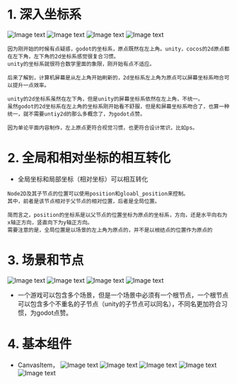 # 1. 深入坐标系

![Image text](image/坐标系.png)
![Image text](image/坐标系-godot-1.png)
![Image text](image/坐标系-godot-4个象限.png)
![Image text](image/坐标系-ps.JPG)

```
因为刚开始的时候有点疑惑，godot的坐标系，原点既然在左上角。unity，cocos的2d原点都在左下角，左下角的2d坐标系感觉很复合习惯。
unity的坐标系就很符合数学里面的象限，刚开始有点不适应。

后来了解到，计算机屏幕是从左上角开始刷新的，2d坐标系左上角为原点可以屏幕坐标系吻合可以提升一点效率。  

unity的2d坐标系虽然在左下角，但是unity的屏幕坐标系依然在左上角，不统一。
虽然godot的2d坐标系在左上角的坐标系刚开始看不舒服，但是和屏幕坐标系吻合了，也算一种统一，就不需要untiy2d的那么多概念了，为godot点赞。

因为单论平面内容制作，左上原点更符合视觉习惯，也更符合设计常识，比如ps。
```

# 2. 全局和相对坐标的相互转化

- 全局坐标和局部坐标（相对坐标）可以相互转化

```
Node2D及其子节点的位置可以使用position和gloabl_position来控制。
其中，前者是该节点相对于父节点的相对位置，后者是全局位置。

简而言之，position的坐标系是以父节点的位置坐标为原点的坐标系，方向，还是水平向右为x轴正方向，竖直向下为y轴正方向。
需要注意的是，全局位置是以场景的左上角为原点的，并不是以根结点的位置作为原点的
```

# 3. 场景和节点

![Image text](image/场景.png)
![Image text](image/节点.png)
![Image text](image/节点渲染顺序.png)
![Image text](image/节点的顺序.png)

- 一个游戏可以包含多个场景，但是一个场景中必须有一个根节点，一个根节点可以包含多个不重名的子节点（unity的子节点可以同名），不同名更加符合习惯，为godot点赞。

# 4. 基本组件

- CanvasItem，
![Image text](./image/component1.png)
![Image text](./image/component2.png)
![Image text](./image/component3.png)
![Image text](./image/component4.png)
![Image text](./image/component5.png)
